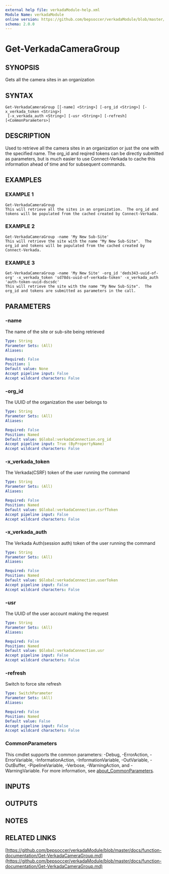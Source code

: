 ```yaml
---
external help file: verkadaModule-help.xml
Module Name: verkadaModule
online version: https://github.com/bepsoccer/verkadaModule/blob/master/docs/function-documentation/Get-VerkadaCameraGroup.md
schema: 2.0.0
---
```


# Get-VerkadaCameraGroup

## SYNOPSIS
Gets all the camera sites in an organization

## SYNTAX

```
Get-VerkadaCameraGroup [[-name] <String>] [-org_id <String>] [-x_verkada_token <String>]
 [-x_verkada_auth <String>] [-usr <String>] [-refresh] [<CommonParameters>]
```

## DESCRIPTION
Used to retrieve all the camera sites in an organization or just the one with the specified name.
The org_id and reqired tokens can be directly submitted as parameters, but is much easier to use Connect-Verkada to cache this information ahead of time and for subsequent commands.

## EXAMPLES

### EXAMPLE 1
```
Get-VerkadaCameraGroup
This will retrieve all the sites in an organization.  The org_id and tokens will be populated from the cached created by Connect-Verkada.
```

### EXAMPLE 2
```
Get-VerkadaCameraGroup -name 'My New Sub-Site'
This will retrieve the site with the name "My New Sub-Site".  The org_id and tokens will be populated from the cached created by Connect-Verkada.
```

### EXAMPLE 3
```
Get-VerkadaCameraGroup -name 'My New Site' -org_id 'deds343-uuid-of-org' -x_verkada_token 'sd78ds-uuid-of-verkada-token' -x_verkada_auth 'auth-token-uuid-dscsdc'
This will retrieve the site with the name "My New Sub-Site".  The org_id and tokens are submitted as parameters in the call.
```

## PARAMETERS

### -name
The name of the site or sub-site being retrieved

```yaml
Type: String
Parameter Sets: (All)
Aliases:

Required: False
Position: 1
Default value: None
Accept pipeline input: False
Accept wildcard characters: False
```

### -org_id
The UUID of the organization the user belongs to

```yaml
Type: String
Parameter Sets: (All)
Aliases:

Required: False
Position: Named
Default value: $Global:verkadaConnection.org_id
Accept pipeline input: True (ByPropertyName)
Accept wildcard characters: False
```

### -x_verkada_token
The Verkada(CSRF) token of the user running the command

```yaml
Type: String
Parameter Sets: (All)
Aliases:

Required: False
Position: Named
Default value: $Global:verkadaConnection.csrfToken
Accept pipeline input: False
Accept wildcard characters: False
```

### -x_verkada_auth
The Verkada Auth(session auth) token of the user running the command

```yaml
Type: String
Parameter Sets: (All)
Aliases:

Required: False
Position: Named
Default value: $Global:verkadaConnection.userToken
Accept pipeline input: False
Accept wildcard characters: False
```

### -usr
The UUID of the user account making the request

```yaml
Type: String
Parameter Sets: (All)
Aliases:

Required: False
Position: Named
Default value: $Global:verkadaConnection.usr
Accept pipeline input: False
Accept wildcard characters: False
```

### -refresh
Switch to force site refresh

```yaml
Type: SwitchParameter
Parameter Sets: (All)
Aliases:

Required: False
Position: Named
Default value: False
Accept pipeline input: False
Accept wildcard characters: False
```

### CommonParameters
This cmdlet supports the common parameters: -Debug, -ErrorAction, -ErrorVariable, -InformationAction, -InformationVariable, -OutVariable, -OutBuffer, -PipelineVariable, -Verbose, -WarningAction, and -WarningVariable. For more information, see [about_CommonParameters](http://go.microsoft.com/fwlink/?LinkID=113216).

## INPUTS

## OUTPUTS

## NOTES

## RELATED LINKS

[https://github.com/bepsoccer/verkadaModule/blob/master/docs/function-documentation/Get-VerkadaCameraGroup.md](https://github.com/bepsoccer/verkadaModule/blob/master/docs/function-documentation/Get-VerkadaCameraGroup.md)

